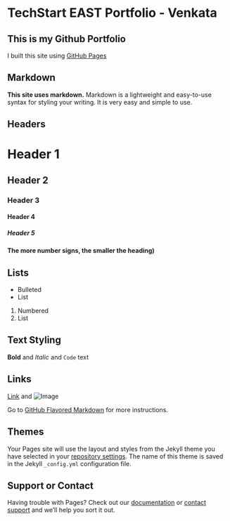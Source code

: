 # TechStart EAST Portfolio - Venkata


## This is my Github Portfolio
I built this site using [GitHub Pages](https://pages.github.com/)

## Markdown
**This site uses markdown.**
Markdown is a lightweight and easy-to-use syntax for styling your writing.
It is very easy and simple to use.

## Headers

# Header 1
## Header 2
### Header 3
#### Header 4
##### Header 5
**The more number signs, the smaller the heading)**

## Lists

- Bulleted
- List

1. Numbered
2. List

## Text Styling

**Bold** and _Italic_ and `Code` text

## Links

[Link](url) and ![Image](src)

Go to [GitHub Flavored Markdown](https://guides.github.com/features/mastering-markdown/) for more instructions.

## Themes

Your Pages site will use the layout and styles from the Jekyll theme you have selected in your [repository settings](https://github.com/vbpvms415/vbpvms415.github.io/settings). The name of this theme is saved in the Jekyll `_config.yml` configuration file.

## Support or Contact

Having trouble with Pages? Check out our [documentation](https://help.github.com/categories/github-pages-basics/) or [contact support](https://github.com/contact) and we’ll help you sort it out.
